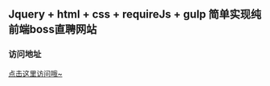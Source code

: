 ## Jquery + html + css + requireJs + gulp 简单实现纯前端boss直聘网站

### 访问地址
[点击这里访问哦~](http://49.234.25.71)

